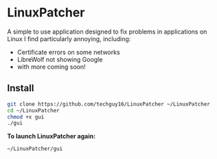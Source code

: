 # LinuxPatcher
A simple to use application designed to fix problems in applications on Linux I find particularly annoying, including:
* Certificate errors on some networks
* LibreWolf not showing Google
* with more coming soon!

## Install
```bash
git clone https://github.com/techguy16/LinuxPatcher ~/LinuxPatcher
cd ~/LinuxPatcher
chmod +x gui
./gui
```

**To launch LinuxPatcher again:**
```bash
~/LinuxPatcher/gui
```